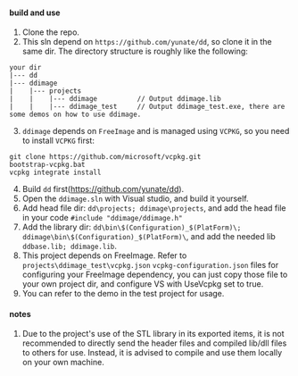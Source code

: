 #### build and use
1. Clone the repo. 
2. This sln depend on `https://github.com/yunate/dd`, so clone it in the same dir. The directory structure is roughly like the following:
```
your dir
|--- dd
|--- ddimage
|    |--- projects
|    |    |--- ddimage          // Output ddimage.lib
|    |    |--- ddimage_test     // Output ddimage_test.exe, there are some demos on how to use ddimage.
```
3. `ddimage` depends on `FreeImage` and is managed using `VCPKG`, so you need to install `VCPKG` first:
```
git clone https://github.com/microsoft/vcpkg.git
bootstrap-vcpkg.bat
vcpkg integrate install
```
4. Build `dd` first(https://github.com/yunate/dd).
5. Open the `ddimage.sln` with Visual studio, and build it yourself.
6. Add head file dir: `dd\projects; ddimage\projects`, and add the head file in your code `#include "ddimage/ddimage.h"`
7. Add the library dir: `dd\bin\$(Configuration)_$(PlatForm)\; ddimage\bin\$(Configuration)_$(PlatForm)\`, and add the needed lib `ddbase.lib; ddimage.lib`.
8. This project depends on FreeImage. Refer to `projects\ddimage_test\vcpkg.json` `vcpkg-configuration.json` files for configuring your FreeImage dependency, you can just copy those file to your own project dir, and configure VS with UseVcpkg set to true. 
9. You can refer to the demo in the test project for usage.
#### notes
1. Due to the project's use of the STL library in its exported items, it is not recommended to directly send the header files and compiled lib/dll files to others for use. Instead, it is advised to compile and use them locally on your own machine.